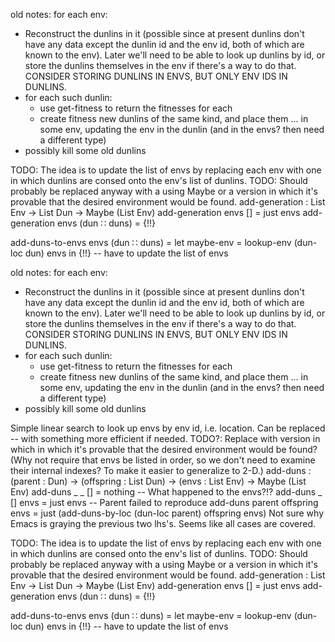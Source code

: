 

old notes:
for each env:
  * Reconstruct the dunlins in it (possible since at present dunlins don't
    have any data except the dunlin id and the env id, both of which are known
    to the env).  Later we'll need to be able to look up dunlins by id, or
    store the dunlins themselves in the env if there's a way to do that.
    CONSIDER STORING DUNLINS IN ENVS, BUT ONLY ENV IDS IN DUNLINS.
  * for each such dunlin:
      - use get-fitness to return the fitnesses for each
      - create fitness new dunlins of the same kind, and place them ... in some env,
        updating the env in the dunlin (and in the envs? then need a different type)
  * possibly kill some old dunlins
 


TODO:
The idea is to update the list of envs by replacing each env with one in
which dunlins are consed onto the env's list of dunlins.
TODO:
Should probably be replaced anyway with a using Maybe or a version
in which it's provable that the desired environment would be found.
add-generation : List Env → List Dun → Maybe (List Env)
add-generation envs [] = just envs
add-generation envs (dun ∷ duns) = {!!}



add-duns-to-envs envs (dun ∷ duns) = let maybe-env = lookup-env (dun-loc dun) envs
                                        in {!!} -- have to update the list of envs



old notes:
for each env:
  * Reconstruct the dunlins in it (possible since at present dunlins don't
    have any data except the dunlin id and the env id, both of which are known
    to the env).  Later we'll need to be able to look up dunlins by id, or
    store the dunlins themselves in the env if there's a way to do that.
    CONSIDER STORING DUNLINS IN ENVS, BUT ONLY ENV IDS IN DUNLINS.
  * for each such dunlin:
      - use get-fitness to return the fitnesses for each
      - create fitness new dunlins of the same kind, and place them ... in some env,
        updating the env in the dunlin (and in the envs? then need a different type)
  * possibly kill some old dunlins
 



Simple linear search to look up envs by env id, i.e. location.
Can be replaced -- with something more efficient if needed.
TODO?: Replace with version in which in which it's provable
that the desired environment would be found?
(Why not require that envs be listed in order, so we don't
need to examine their internal indexes?  To make it easier to
generalize to 2-D.)
add-duns : (parent : Dun) → (offspring : List Dun) → (envs : List Env) → Maybe (List Env)
add-duns _ _ [] = nothing  -- What happened to the envs?!?
add-duns _ [] envs = just envs  -- Parent failed to reproduce
add-duns parent offspring envs = just (add-duns-by-loc (dun-loc parent) offspring envs)
Not sure why Emacs is graying the previous two lhs's.  Seems like all cases are covered.



TODO:
The idea is to update the list of envs by replacing each env with one in
which dunlins are consed onto the env's list of dunlins.
TODO:
Should probably be replaced anyway with a using Maybe or a version
in which it's provable that the desired environment would be found.
add-generation : List Env → List Dun → Maybe (List Env)
add-generation envs [] = just envs
add-generation envs (dun ∷ duns) = {!!}



add-duns-to-envs envs (dun ∷ duns) = let maybe-env = lookup-env (dun-loc dun) envs
                                        in {!!} -- have to update the list of envs
